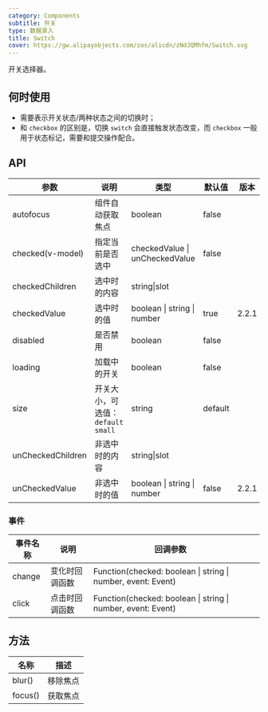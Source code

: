 ```yaml
---
category: Components
subtitle: 开关
type: 数据录入
title: Switch
cover: https://gw.alipayobjects.com/zos/alicdn/zNdJQMhfm/Switch.svg
---
```


开关选择器。

## 何时使用

- 需要表示开关状态/两种状态之间的切换时；
- 和 `checkbox` 的区别是，切换 `switch` 会直接触发状态改变，而 `checkbox` 一般用于状态标记，需要和提交操作配合。

## API

| 参数 | 说明 | 类型 | 默认值 | 版本 |
| --- | --- | --- | --- | --- |
| autofocus | 组件自动获取焦点 | boolean | false |  |
| checked(v-model) | 指定当前是否选中 | checkedValue \| unCheckedValue | false |  |
| checkedChildren | 选中时的内容 | string\|slot |  |  |
| checkedValue | 选中时的值 | boolean \| string \| number | true | 2.2.1 |
| disabled | 是否禁用 | boolean | false |  |
| loading | 加载中的开关 | boolean | false |  |
| size | 开关大小，可选值：`default` `small` | string | default |  |
| unCheckedChildren | 非选中时的内容 | string\|slot |  |  |
| unCheckedValue | 非选中时的值 | boolean \| string \| number | false | 2.2.1 |

### 事件

| 事件名称 | 说明           | 回调参数                                                     |     |
| -------- | -------------- | ------------------------------------------------------------ | --- |
| change   | 变化时回调函数 | Function(checked: boolean \| string \| number, event: Event) |     |
| click    | 点击时回调函数 | Function(checked: boolean \| string \| number, event: Event) |     |

## 方法

| 名称    | 描述     |
| ------- | -------- |
| blur()  | 移除焦点 |
| focus() | 获取焦点 |
